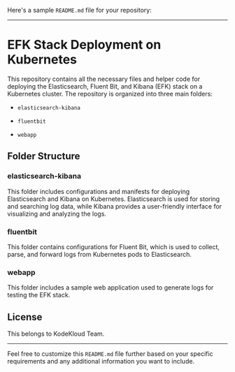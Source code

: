 Here's a sample `README.md` file for your repository:

---

# EFK Stack Deployment on Kubernetes

This repository contains all the necessary files and helper code for deploying the Elasticsearch, Fluent Bit, and Kibana (EFK) stack on a Kubernetes cluster. The repository is organized into three main folders:

- `elasticsearch-kibana`

- `fluentbit`

- `webapp`

## Folder Structure

### elasticsearch-kibana

This folder includes configurations and manifests for deploying Elasticsearch and Kibana on Kubernetes. Elasticsearch is used for storing and searching log data, while Kibana provides a user-friendly interface for visualizing and analyzing the logs.

### fluentbit

This folder contains configurations for Fluent Bit, which is used to collect, parse, and forward logs from Kubernetes pods to Elasticsearch.

### webapp

This folder includes a sample web application used to generate logs for testing the EFK stack.


## License

This belongs to KodeKloud Team.

---

Feel free to customize this `README.md` file further based on your specific requirements and any additional information you want to include.